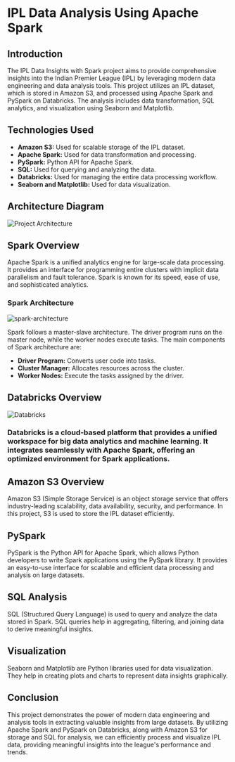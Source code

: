 # IPL Data Analysis Using Apache Spark

## Introduction
The IPL Data Insights with Spark project aims to provide comprehensive insights into the Indian Premier League (IPL) by leveraging modern data engineering and data analysis tools. This project utilizes an IPL dataset, which is stored in Amazon S3, and processed using Apache Spark and PySpark on Databricks. The analysis includes data transformation, SQL analytics, and visualization using Seaborn and Matplotlib.


## Technologies Used
- **Amazon S3:** Used for scalable storage of the IPL dataset.
- **Apache Spark:** Used for data transformation and processing.
- **PySpark:** Python API for Apache Spark.
- **SQL:** Used for querying and analyzing the data.
- **Databricks:** Used for managing the entire data processing workflow.
- **Seaborn and Matplotlib:** Used for data visualization.

## Architecture Diagram

![Project Architecture](https://github.com/izhangit/IPL-Data-Analysis-using-Apache-Spark/assets/108143680/2e7da232-1eca-498d-9671-e26ca591062b)


## Spark Overview
Apache Spark is a unified analytics engine for large-scale data processing. It provides an interface for programming entire clusters with implicit data parallelism and fault tolerance. Spark is known for its speed, ease of use, and sophisticated analytics.

### Spark Architecture


![spark-architecture](https://github.com/izhangit/IPL-Data-Analysis-using-Apache-Spark/assets/108143680/1dc87e39-2394-44b8-95fa-5b8eb4b3e946)


Spark follows a master-slave architecture. The driver program runs on the master node, while the worker nodes execute tasks. The main components of Spark architecture are:
- **Driver Program:** Converts user code into tasks.
- **Cluster Manager:** Allocates resources across the cluster.
- **Worker Nodes:** Execute the tasks assigned by the driver.

## Databricks Overview

![Databricks](https://github.com/izhangit/IPL-Data-Analysis-using-Apache-Spark/assets/108143680/cc7d567a-1d7e-4404-b74b-761b3e5872a2)

### Databricks is a cloud-based platform that provides a unified workspace for big data analytics and machine learning. It integrates seamlessly with Apache Spark, offering an optimized environment for Spark applications.


## Amazon S3 Overview
Amazon S3 (Simple Storage Service) is an object storage service that offers industry-leading scalability, data availability, security, and performance. In this project, S3 is used to store the IPL dataset efficiently.


## PySpark
PySpark is the Python API for Apache Spark, which allows Python developers to write Spark applications using the PySpark library. It provides an easy-to-use interface for scalable and efficient data processing and analysis on large datasets.


## SQL Analysis
SQL (Structured Query Language) is used to query and analyze the data stored in Spark. SQL queries help in aggregating, filtering, and joining data to derive meaningful insights.


## Visualization
Seaborn and Matplotlib are Python libraries used for data visualization. They help in creating plots and charts to represent data insights graphically.


## Conclusion
This project demonstrates the power of modern data engineering and analysis tools in extracting valuable insights from large datasets. By utilizing Apache Spark and PySpark on Databricks, along with Amazon S3 for storage and SQL for analysis, we can efficiently process and visualize IPL data, providing meaningful insights into the league's performance and trends.
